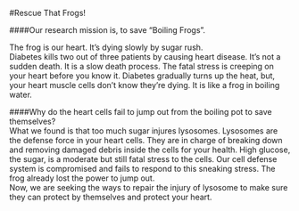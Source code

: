 #Rescue That Frogs!

####Our research mission is, to save “Boiling Frogs”.  

The frog is our heart. It’s dying slowly by sugar rush.  
Diabetes kills two out of three patients by causing heart disease. It’s not a sudden death. It is a slow death process. The fatal stress is creeping on your heart before you know it. Diabetes gradually turns up the heat, but, your heart muscle cells don’t know they’re dying. It is like a frog in boiling water.  

####Why do the heart cells fail to jump out from the boiling pot to save themselves?  
What we found is that too much sugar injures lysosomes. Lysosomes are the defense force in your heart cells. They are in charge of breaking down and removing damaged debris inside the cells for your health. High glucose, the sugar, is a moderate but still fatal stress to the cells. Our cell defense system is compromised and fails to respond to this sneaking stress. The frog already lost the power to jump out.  
Now, we are seeking the ways to repair the injury of lysosome to make sure they can protect by themselves and protect your heart.
